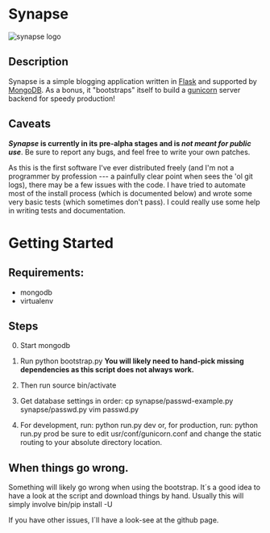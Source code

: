# Synapse

![synapse logo](./raw/master/synapse.png)

## Description 
Synapse is a simple blogging application written in
[Flask](http://flask.pocoo.com/) and supported by
[MongoDB](http://www.mongodb.org/). As a bonus, it "bootstraps" itself to build
a [gunicorn](http://gunicorn.org/) server backend for speedy production!

## Caveats

***Synapse* is currently in its pre-alpha stages and is *not meant for public
use***. Be sure to report any bugs, and feel free to write your own patches.

As this is the first software I've ever distributed freely (and I'm not a
programmer by profession --- a painfully clear point when sees the 'ol git logs), there may be a few issues with the code. I have tried
to automate most of the install process (which is documented below) and wrote
some very basic tests (which sometimes don't pass). I could really use some help
in writing tests and documentation.

# Getting Started

## Requirements:
* mongodb
* virtualenv

## Steps
0. Start mongodb

1. Run 
        python bootstrap.py
   **You will likely need to hand-pick missing dependencies as this script does
   not always work.**

2. Then run
        source bin/activate

3. Get database settings in order:
        cp synapse/passwd-example.py synapse/passwd.py
        vim passwd.py

4. For development, run:
        python run.py dev 
    or, for production, run:
        python run.py prod
    be sure to edit usr/conf/gunicorn.conf and change the static routing to your absolute directory location.

## When things go wrong.
Something will likely go wrong when using the bootstrap. It´s a good idea to
have a look at the script and download things by hand. Usually this will simply
involve
    bin/pip install -U <app>

If you have other issues, I´ll have a look-see at the github page.
